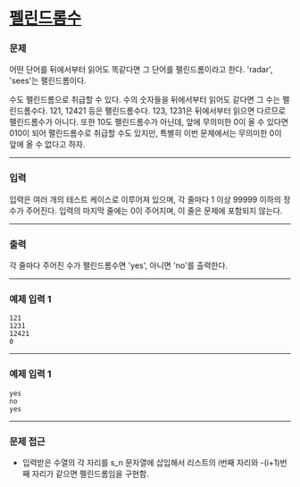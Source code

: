 # [펠린드롬수](https://www.acmicpc.net/problem/1259)



### 문제

어떤 단어를 뒤에서부터 읽어도 똑같다면 그 단어를 팰린드롬이라고 한다. 'radar', 'sees'는 팰린드롬이다.

수도 팰린드롬으로 취급할 수 있다. 수의 숫자들을 뒤에서부터 읽어도 같다면 그 수는 팰린드롬수다. 121, 12421 등은 팰린드롬수다. 123, 1231은 뒤에서부터 읽으면 다르므로 팰린드롬수가 아니다. 또한 10도 팰린드롬수가 아닌데, 앞에 무의미한 0이 올 수 있다면 010이 되어 팰린드롬수로 취급할 수도 있지만, 특별히 이번 문제에서는 무의미한 0이 앞에 올 수 없다고 하자.

---

### 입력

입력은 여러 개의 테스트 케이스로 이루어져 있으며, 각 줄마다 1 이상 99999 이하의 정수가 주어진다. 입력의 마지막 줄에는 0이 주어지며, 이 줄은 문제에 포함되지 않는다.

---

### 출력

각 줄마다 주어진 수가 팰린드롬수면 'yes', 아니면 'no'를 출력한다.

---

### 예제 입력 1

    121
    1231
    12421
    0

---

### 예제 입력 1

    yes
    no
    yes

---

### 문제 접근

  - 입력받은 수열의 각 자리를 s_n 문자열에 삽입해서 리스트의 i번째 자리와 -(i+1)번째 자리가 같으면 펠린드롬임을 구현함.
    
  
